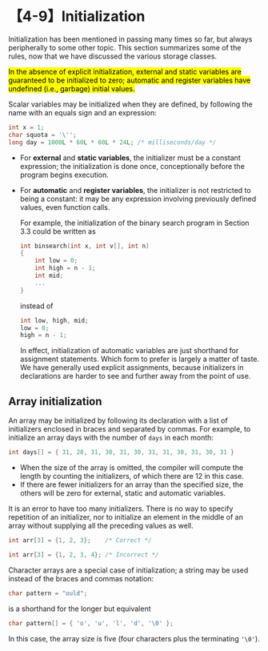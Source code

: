 # 【4-9】Initialization

Initialization has been mentioned in passing many times so far, but always peripherally to some other topic. This section summarizes some of the rules, now that we have discussed the various storage classes.

<mark>In the absence of explicit initialization, external and static variables are guaranteed to be initialized to zero; automatic and register variables have undefined (i.e., garbage) initial values.</mark>

Scalar variables may be initialized when they are defined, by following the name with an equals sign and an expression:

```c
int x = 1;
char squota = '\'';
long day = 1000L * 60L * 60L * 24L; /* milliseconds/day */
```

- For **external** and **static variables**, the initializer must be a constant expression; the initialization is done once, conceptionally before the program begins execution.
- For **automatic** and **register variables**, the initializer is not restricted to being a constant: it may be any expression involving previously defined values, even function calls.

    For example, the initialization of the binary search program in Section 3.3 could be written as

    ```c
    int binsearch(int x, int v[], int n)
    {
        int low = 0;
        int high = n - 1;
        int mid;
        ...
    }
    ```

    instead of

    ```c
    int low, high, mid;
    low = 0;
    high = n - 1;
    ```

    In effect, initialization of automatic variables are just shorthand for assignment statements. Which form to prefer is largely a matter of taste. We have generally used explicit assignments, because initializers in declarations are harder to see and further away from the point of use.

## Array initialization

An array may be initialized by following its declaration with a list of initializers enclosed in braces and separated by commas. For example, to initialize an array days with the number of `days` in each month:

```c
int days[] = { 31, 28, 31, 30, 31, 30, 31, 31, 30, 31, 30, 31 }
```

- When the size of the array is omitted, the compiler will compute the length by counting the initializers, of which there are 12 in this case.
- If there are fewer initializers for an array than the specified size, the others will be zero for external, static and automatic variables.

It is an error to have too many initializers. There is no way to specify repetition of an initializer, nor to initialize an element in the middle of an array without supplying all the preceding values as well.

```c
int arr[3] = {1, 2, 3};    /* Correct */

int arr[3] = {1, 2, 3, 4}; /* Incorrect */
```

Character arrays are a special case of initialization; a string may be used instead of the braces and commas notation:

```c
char pattern = "ould";
```

is a shorthand for the longer but equivalent

```c
char pattern[] = { 'o', 'u', 'l', 'd', '\0' };
```

In this case, the array size is five (four characters plus the terminating `'\0'`).

